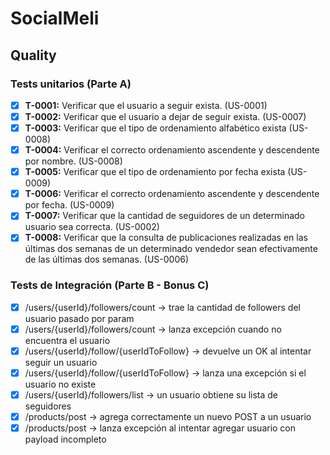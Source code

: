 # SocialMeli
## Quality
### Tests unitarios (Parte A)
- [x] **T-0001:** Verificar que el usuario a seguir exista. (US-0001)
- [x] **T-0002:** Verificar que el usuario a dejar de seguir exista. (US-0007)
- [x] **T-0003:** Verificar que el tipo de ordenamiento alfabético exista (US-0008)
- [x] **T-0004:** Verificar el correcto ordenamiento ascendente y descendente por nombre. (US-0008)
- [x] **T-0005:** Verificar que el tipo de ordenamiento por fecha exista (US-0009)
- [x] **T-0006:** Verificar el correcto ordenamiento ascendente y descendente por fecha. (US-0009)
- [x] **T-0007:** Verificar que la cantidad de seguidores de un determinado usuario sea correcta. (US-0002)
- [x] **T-0008:** Verificar que la consulta de publicaciones realizadas en las últimas dos semanas de un determinado vendedor sean efectivamente de las últimas dos semanas. (US-0006)
### Tests de Integración (Parte B - Bonus C)
- [x] /users/{userId}/followers/count -> trae la cantidad de followers del usuario pasado por param
- [x] /users/{userId}/followers/count -> lanza excepción cuando no encuentra el usuario
- [x] /users/{userId}/follow/{userIdToFollow} -> devuelve un OK al intentar seguir un usuario
- [x] /users/{userId}/follow/{userIdToFollow} -> lanza una excepción si el usuario no existe
- [x] /users/{userId}/followers/list -> un usuario obtiene su lista de seguidores
- [x] /products/post -> agrega correctamente un nuevo POST a un usuario
- [x] /products/post -> lanza excepción al intentar agregar usuario con payload incompleto
